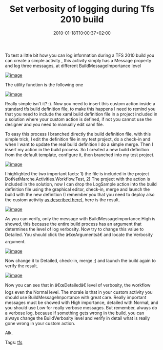 ﻿---
title: "Set verbosity of logging during Tfs 2010 build"
description: ""
date: 2010-01-18T10:00:37+02:00
draft: false
tags: [TFS Build,workflow]
categories: [Team Foundation Server]
---
To test a little bit how you can log information during a TFS 2010 build you can create a simple activity , this activity simply has a Message property and log three messages, at different BuildMessageImportance level

[![image](https://www.codewrecks.com/blog/wp-content/uploads/2010/01/image_thumb16.png "image")](https://www.codewrecks.com/blog/wp-content/uploads/2010/01/image16.png)

The utility function is the following one

[![image](https://www.codewrecks.com/blog/wp-content/uploads/2010/01/image_thumb17.png "image")](https://www.codewrecks.com/blog/wp-content/uploads/2010/01/image17.png)

Really simple isn't it? :). Now you need to insert this custom action inside a standard tfs build definition file, to make this happens I need to remind you that you need to include the xaml build definition file in a project included in a solution where your custom action is defined, if not you cannot use the designer and you need to manually edit xaml file.

To easy this process I branched directly the build definition file, with this simple trick, I edit the definition file in my test project, do a check-in and when I want to update the real build definition I do a simple merge. Then I insert my action in the build process. So I created a new build definition from the default template, configure it, then branched into my test project.

[![image](https://www.codewrecks.com/blog/wp-content/uploads/2010/01/image_thumb18.png "image")](https://www.codewrecks.com/blog/wp-content/uploads/2010/01/image18.png)

I highlighted the two important facts: 1) the file is included in the project DotNetMarche.Activities.Workflow.Test, 2) The project with the action is included in the solution, now I can drop the LogSample action into the build definition file using the graphical editor, check-in, merge and launch the build with the new definition (I remember you that you need to deploy also the custom activity [as described here](http://www.codewrecks.com/blog/index.php/2009/12/07/custom-activities-in-tfs2010/)), here is the result.

[![image](https://www.codewrecks.com/blog/wp-content/uploads/2010/01/image_thumb19.png "image")](https://www.codewrecks.com/blog/wp-content/uploads/2010/01/image19.png)

As you can verify, only the message with BuildMessageImportance.High is showed, this because the entire build process has an argument that determines the level of log verbosity. Now try to change this value to Detailed. You should click the â€œArgumentsâ€ and locate the Verbosity argument.

[![image](https://www.codewrecks.com/blog/wp-content/uploads/2010/01/image_thumb20.png "image")](https://www.codewrecks.com/blog/wp-content/uploads/2010/01/image20.png)

Now change it to Detailed, check-in, merge ;) and launch the build again to verify the result.

[![image](https://www.codewrecks.com/blog/wp-content/uploads/2010/01/image_thumb21.png "image")](https://www.codewrecks.com/blog/wp-content/uploads/2010/01/image21.png)

Now you can see that in â€œDetailedâ€ level of verbosity, the workflow logs even the Normal level. The morale is that in your custom activity you should use BuildMessageImportance with great care. Really important messages must be showed with High importance, detailed with Normal, and you should use Low for really verbose messages. But remember, always do a verbose log, because if something gets wrong in the build, you can always change the BuildVerbosity level and verify in detail what is really gone wrong in your custom action.

Alk.

Tags: [tfs](http://technorati.com/tag/tfs)
